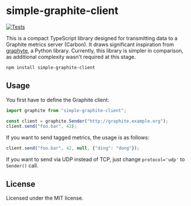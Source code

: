 # simple-graphite-client

[![Tests](https://github.com/jcanabarro/simple-graphite-client/actions/workflows/test.yml/badge.svg)](https://github.com/jcanabarro/simple-graphite-client/actions/workflows/test.yml)

This is a compact TypeScript library designed for transmitting data to a Graphite metrics server (Carbon).
It draws significant inspiration from [graphyte](https://github.com/benhoyt/graphyte), a Python library.
Currently, this library is simpler in comparison, as additional complexity wasn't required at this stage.

```bash
npm install simple-graphite-client
```

## Usage

You first have to define the Graphite client:

```ts
import graphite from "simple-graphite-client";

const client = graphite.Sender("http://graphite.example.org");
client.send("foo.bar", 42);
```

If you want to send tagged metrics, the usage is as follows:

```ts
client.send("foo.bar", 42, null, {"ding": "dong"});
```

If you want to send via UDP instead of TCP, just change `protocol='udp'` to `Sender()` call.

## License

Licensed under the MIT license.
